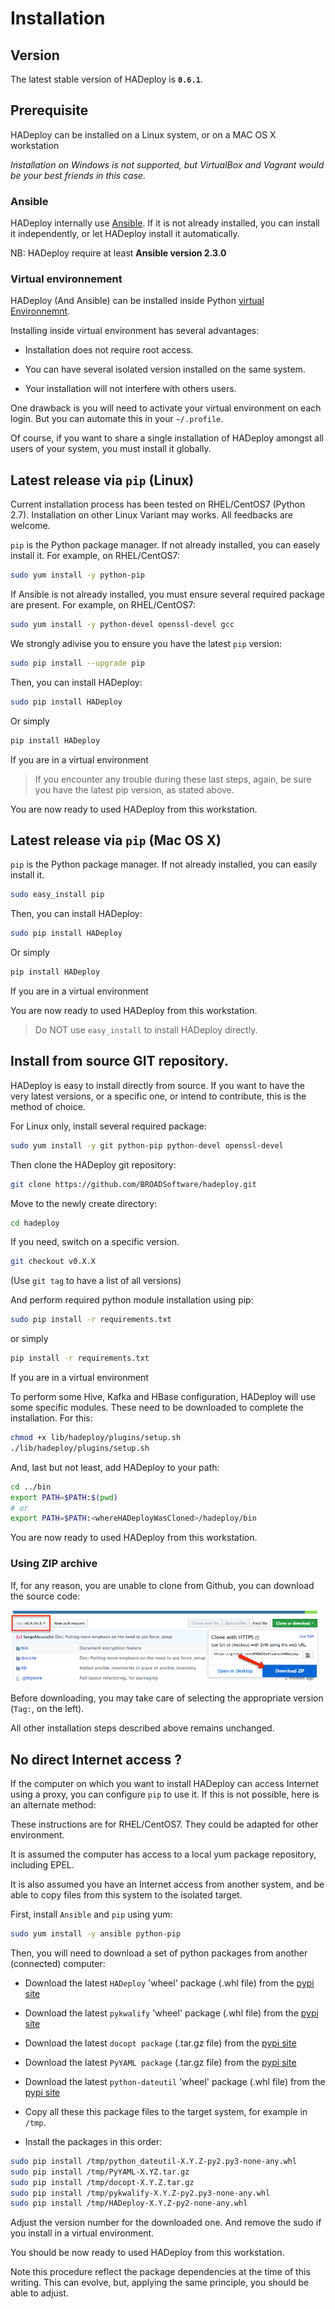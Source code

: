 # Installation

## Version

The latest stable version of HADeploy is **`0.6.1`**.

## Prerequisite

HADeploy can be installed on a Linux system, or on a MAC OS X workstation

*Installation on Windows is not supported, but VirtualBox and Vagrant would be your best friends in this case.*

### Ansible

HADeploy internally use [Ansible](http://docs.ansible.com/ansible/). If it is not already installed, you can install it independently, or let HADeploy install it automatically.

NB: HADeploy require at least **Ansible version 2.3.0** 

### Virtual environnement
 
HADeploy (And Ansible) can be installed inside Python [virtual Environnemnt](https://virtualenv.pypa.io/en/stable/).

Installing inside virtual environment has several advantages:

* Installation does not require root access.

* You can have several isolated version installed on the same system.

* Your installation will not interfere with others users. 

One drawback is you will need to activate your virtual environment on each login. But you can automate this in your `~/.profile`.
 
Of course, if you want to share a single installation of HADeploy amongst all users of your system, you must install it globally.

## Latest release via `pip` (Linux)

Current installation process has been tested on RHEL/CentOS7 (Python 2.7). Installation on other Linux Variant may works. All feedbacks are welcome.

`pip` is the Python package manager. If not already installed, you can easely install it. For example, on RHEL/CentOS7:

```bash
sudo yum install -y python-pip
```

If Ansible is not already installed, you must ensure several required package are present. For example, on RHEL/CentOS7:

```bash
sudo yum install -y python-devel openssl-devel gcc
```

We strongly adivise you to ensure you have the latest `pip` version:

```bash
sudo pip install --upgrade pip
```

Then, you can install HADeploy:

```bash
sudo pip install HADeploy
```
Or simply 
```bash
pip install HADeploy
```
If you are in a virtual environment

> If you encounter any trouble during these last steps, again, be sure you have the latest pip version, as stated above. 

You are now ready to used HADeploy from this workstation.

## Latest release via `pip` (Mac OS X)

`pip` is the Python package manager. If not already installed, you can easily install it. 

```bash
sudo easy_install pip
```

Then, you can install HADeploy:

```bash
sudo pip install HADeploy
```
Or simply 
```bash
pip install HADeploy
```
If you are in a virtual environment

You are now ready to used HADeploy from this workstation.

> Do NOT use `easy_install` to install HADeploy directly.

## Install from source GIT repository.

HADeploy is easy to install directly from source. If you want to have the very latest versions, or a specific one, or intend to contribute, this is the method of choice.
 
For Linux only, install several required package:

```bash
sudo yum install -y git python-pip python-devel openssl-devel
```
Then clone the HADeploy git repository:

```bash
git clone https://github.com/BROADSoftware/hadeploy.git
```

Move to the newly create directory: 

```bash
cd hadeploy
```

If you need, switch on a specific version.

```bash
git checkout v0.X.X
```

(Use `git tag` to have a list of all versions)

And perform required python module installation using pip:

```bash
sudo pip install -r requirements.txt
```
or simply

```bash
pip install -r requirements.txt
```
If you are in a virtual environment

To perform some Hive, Kafka and HBase configuration, HADeploy will use some specific modules. These need to be downloaded to complete the installation. For this:

```bash
chmod +x lib/hadeploy/plugins/setup.sh
./lib/hadeploy/plugins/setup.sh
```

And, last but not least, add HADeploy to your path:

```bash
cd ../bin
export PATH=$PATH:$(pwd)
# or
export PATH=$PATH:<whereHADeployWasCloned>/hadeploy/bin
```

You are now ready to used HADeploy from this workstation.

### Using ZIP archive

If, for any reason, you are unable to clone from Github, you can download the source code:

![Screenshot](img/download-zip.png)

Before downloading, you may take care of selecting the appropriate version (`Tag:`, on the left).

All other installation steps described above remains unchanged.

## No direct Internet access ?

If the computer on which you want to install HADeploy can access Internet using a proxy, you can configure `pip` to use it. If this is not possible, here is an alternate method:

These instructions are for RHEL/CentOS7. They could be adapted for other environment.

It is assumed the computer has access to a local yum package repository, including EPEL. 

It is also assumed you have an Internet access from another system, and be able to copy files from this system to the isolated target.

First, install `Ansible` and `pip` using yum:

```bash
sudo yum install -y ansible python-pip
```
Then, you will need to download a set of python packages from another (connected) computer: 

* Download the latest `HADeploy` 'wheel' package (.whl file) from the [pypi site](https://pypi.python.org/pypi/HADeploy) 
* Download the latest `pykwalify` 'wheel' package (.whl file) from the [pypi site](https://pypi.python.org/pypi/pykwalify)
* Download the latest `docopt package` (.tar.gz file) from the [pypi site](https://pypi.python.org/pypi/docopt)
* Download the latest `PyYAML package` (.tar.gz file) from the [pypi site](https://pypi.python.org/pypi/PyYAML)
* Download the latest `python-dateutil` 'wheel' package (.whl file) from the [pypi site](https://pypi.python.org/pypi/python-dateutil)

* Copy all these this package files to the target system, for example in `/tmp`.

* Install the packages in this order:
```bash
sudo pip install /tmp/python_dateutil-X.Y.Z-py2.py3-none-any.whl
sudo pip install /tmp/PyYAML-X.YZ.tar.gz
sudo pip install /tmp/docopt-X.Y.Z.tar.gz
sudo pip install /tmp/pykwalify-X.Y.Z-py2.py3-none-any.whl
sudo pip install /tmp/HADeploy-X.Y.Z-py2-none-any.whl
```
Adjust the version number for the downloaded one. And remove the sudo if you install in a virtual environment.

You should be now ready to used HADeploy from this workstation.

Note this procedure reflect the package dependencies at the time of this writing. This can evolve, but, applying the same principle, you should be able to adjust.



